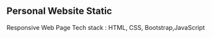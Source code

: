  Personal Website Static 
 --------------------------
 Responsive Web Page
 Tech stack : HTML, CSS, Bootstrap,JavaScript
